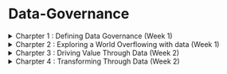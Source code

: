 # Data-Governance
<details>
<summary> Charpter 1 : Defining Data Governance (Week 1) </summary>
<br>
 
_What is meant by governance?_
- Governance is the manner in which an entity chooses to oversee thhe control and direction of an area of interest.
- It ensures how decisions are made, regulated, and enforced.
- Formal governance becomes important in such sense that entities grow and increase in complexity.
- When left ungoverned, chaos might strike.
- The formality and structure that governance takes depend on context and intent.
- Eg, given their goals as organizations, governance is from public angency is greatly different from private enterprise.
- Each entities have different purposes and responsibilities.
- Governance is the system that formalizes control, processes, and accountabilities so that specific results(like meeting goals or sustaining standards)can be attained.

_What is data governance?_
- Data governance is all about managing data well, but it isn't restricted to only data management.
- When data is managed well, it can drive innovation and growth and can be an enterprise's most abudant and important lever for success.
- Data that is well-managed can be transformational, and can support the desirable qualities of a data-driven culture.
- When decision at all levels of the organization are made using data in an informed and structured manner, better outcomes internally and to customers are yet delivered.
- Data risks can be minimized when data governance is successful, thus data compliance and regulatory requirements can be met with ease.
- Every organization manages data at some level, that being said, all businesses generate, process, use, and store data as a result of their daily operations.
- However, there is a difference between businesses managing and consider data to be a valuable asset and treat it accordingly.
- The difference is characterised by the degree to which there are formalities in managing data.
- Enterprise information management (EIM) is a discipline that recognizes the value of an organization's information assets, focusing on effective data governance and technology use to elevate data into shared assets.

_Data Governance vs Data Management:_
- Data governance and data management are often confused in the EIM space, with data governance focusing on roles, policies, and data lifecycle, while data management involves technical implementation of data governance through databases, data warehouses, and analytics software.

_Data Governance vs Informatio Governance:_
- In EIM, data governance and information governance are often confused.
- Data governance focuses on data, while information governance focuses on its meaning and its relationship with outcomes and value.
- Data governance practitioners may operate in both worlds daily, but understanding the context of data and desired business outcomes can complement data governance efforts effectively.

_The value of Data Governance:_
- Data governance is a crucial aspect of an organization's success, as 91% of business leaders believe it is a critical part of their success.
- It involves processes and policies to leverage data's value and reduce risks.
- Good data governance leads to improved data quality, expanded value, increased compliance, better data-driven decision-making, enhanced business performance, greater data sharing, increased availability, improved data search, reduced risks, and reduced data management costs.
- Without formalized data governance, organizations may struggle to achieve these advantages and may suffer negative consequences, such as poor-quality data.

_Creating a Data Governance Program:_
- Data governance is a crucial aspect of managing and delivering data to an organization.
- It involves:
        1. Defining the vision, goals, and benefits.
        2. Analyzing the current state of data governance and management.
        3. Developing a proposal.
        4. Gaining leadership approval.
        5. Designing and developing the program.
        6. Implementing the proram.
        7. Monitoring and measuring performance.
        8. Maintaining the program.
- The approach to data governance varies depending on the business's sophistication and nature.
- Data governance is achieved through a set of common elements, including actions taken by team members, policies and processes followed, and the use of technologies throughout the data lifecycle.
- As a discipline, data governance is becoming increasingly important for many organizations.

_Developing a Data Governance Framework:_
- Data governance programs cannot be purchased off the shelf, but organizations must implement them based on their level of interest, needs, budget, and capabilities.
- A modest effort can yield meaningful results. The data governance framework, a set of guiding concepts and structure, is essential for implementing these elements.
- Different degrees of implementation can be pursued, and the course teaches you to decide what makes the most sense for your organization.
- The COBIT IT governance framework shares common components addressing people, processes, and technology.

_Leadership and Strategy:_
- Data governance programs must align with the organization's strategy, ensuring a clear alignment between data's role in risk management, innovation, and operational efficiencies.
- A disconnect between business goals and data governance is the main reason for failure.
- To ensure success, senior leadership must support and agree on mapping organizational strategy to data governance, as without their support, data governance efforts will fail.

_Roles and Responsibilities:_
- Data governance programs require the right people at the right time, with specific roles and responsibilities assigned from IT teams to data stewards.
- However, understanding that data governance requires responsibilities from nearly everyone is crucial.

_Policies, Processes, and Standards:_
- Data governance programs rely on policies, processes, and standards to guide responsibilities and maintain uniformity across the organization.
- These must be designed, developed, and deployed, requiring significant effort depending on the size and complexity of the organization.

_Metrics:_
- The data governance program should have a mechanism to measure its performance, capturing metrics and delivering them to stakeholders for support and funding.
- This allows for continuous improvements or radical changes to ensure the program is producing value and delivering expected results.

_Tools:_
- A vast marketplace exists for data governance and management tools, including master data management, data catalogs, search, security, integration, analytics, and compliance.
- These tools have democratized data management, empowering more team members to better manage and derive value from data.

_Communications and Collaboration:_
- Data governance requires high-quality communication, including in-person meetings, emails, newsletters, and workshops.
- Change management is crucial to ensure impacted team members understand the changes.
- Collaboration among diverse stakeholders is essential for effective data governance.
- A positive culture, clear channels, and online platforms are essential for success.
- Regular meetings and online platforms are increasingly used for effective communication.

_Preparing the Data Governance:_
- Data governance is not a simple process of forming a team, creating a plan, and purchasing tools.
- It requires careful treatment, starting with understanding an organization's readiness to accept it.
- This involves determining the extent to which a data culture exists, as an immature, reactive culture is different from a sophisticated data-driven culture.
- Additionally, ensuring the organization's strategy is fully aligned with the proposed program is crucial for success.
- A checklist can help evaluate an organization's readiness for a data governance program.

_What is data culture?_
- Many well-designed projects fail due to unprepared environments or inadequate conditions for success.
- A study by IDC found that 70% of organizations failing due to lack of a prerequisite data culture to support technological upgrades.
- Culture will always defeat the greatest strategies, and every organization has some form of a data culture, but it might not be in an ideal state.
- Therefore, organizations should focus on developing a strong data culture to ensure successful implementation.

_Assessing the Data Culture:_
- To increase your chances of success, it is essential to understand your organization's data culture and how it values and manages data.
- A mature data culture is characterized by a focus on data as a central aspect of operations and decision-making.
- Effective data cultures empower all employees, from interns to CEOs, to access and use meaningful and timely data for their work.
- These cultures ensure employees have the skills to use data analytics and make data-driven decisions.
- In a data culture, decisions are based on data and insights, rather than gut feelings or opinions.
- To be competitive, a progressive data-driven strategy is no longer optional, and data culture is now considered a new way of doing business in the digital age.
- Leaders recognize the importance of leveraging data and the actions taken by senior leaders to foster its use.
- Trust is also crucial for team members to make data-driven decisions.
- To assess the maturity of your organization's data culture, interview leaders and team members, observe decision-making processes, communication, and data governance.
- If your data culture is sufficient for a data governance program, you are in good shape.
- Implementing data governance will be a positive and important contributing factor to building a data culture.

_Maturing the Data Culture:_
- Data Governance Preparation Course
        • Help leaders communicate data value and prioritize it.
        • Provide basic tools and education for data use.
        • Highlight the capabilities of common applications like spreadsheets.
        • Show progress through small steps, not complex solutions.
        • Recognize resistance and frustration as part of the journey.
        • Provide comfort and rewards to team members.
        • Provide a channel for feedback and positive discussion.

_Assessing Data Governance Readiness:_
- Data Governance Program Design and Preparation
          • Identifying the readiness of an organization for a data governance program is crucial.
          • The program should align with business strategy, with senior leadership fully committed to its goals.
          • The program should be a strategic, enterprise initiative, not solely IT department-related.
          • Executive sponsors should be identified at the executive level.
          • The program should be funded and maintained long-term.
          • The program should be an ongoing project, not a one-off project.
          • Documentation of return-on-investment (ROI) is essential.
          • Legal and compliance teams should support the program's goals.
         • Fundamental data skills are necessary for the data governance journey.
         • The IT organization should be capable and resourced to support the program.

</details>

<details>
<summary> Charpter 2 : Exploring a World Overflowing with data (Week 1) </summary>
<br>

_Defining Data:_
- Data is a common and widely used tool in our daily lives, often taken for granted.
- However, when asked to define data, it may not be entirely accurate or even the same as colleagues' definitions.
- It's crucial to ensure everyone is on the same page about data's meaning, especially when discussing information, knowledge, and insights.
- It's even more important to understand data governance and management, as data governance is different from data management.
- A solid definition of data and its role today helps us align ourselves and deliver on the promise of data governance.
- It's essential to be on the same page and ensure everyone is on the same page about data.

_Why all the focus on data:_
- Data refers to collections of digitally stored units, such as words, numbers, and text, that represent something meaningful when processed.
- Data is often used in singular and plural contexts, and its meaning depends on its captured format. Data can be structured, unstructured, or semi-structured, depending on its format.
- Structured data is formatted to fit into a table in a database, while unstructured data requires processing to be used.
- Semi-structured data contains additional information for native format analysis.
- Units of data are largely worthless until processed and applied.
- When combined with good governance, data can be useful in various functions, making it an important asset.
- To begin to have value, data requires effort.
- For example, putting the word "orange" in a sentence or converting the number 42 into information using structure and context gives the data meaning.
- This basic action of data processing is the core foundation of an industry that has ushered in rapid digital transformation.
- Today, the term data processing has been replaced with information technology (IT).

_Welcome to the Zettabyte Era:_
- A zettabyte is a large number, representing the volume of data created and stored in the 21st century.
- It is 1021 bytes, or a 1 with 21 zeros. By 2020, we had created 64 zettabytes of data, and this number is projected to reach over 100 zettabytes by 2023.
- The datasphere, which describes all data created, is projected to double in 3-4 years.
- Each byte is made up of eight bits, which are binary and represent characters that humans can understand.
- As data volume continues to grow, other terms will be used to describe even bigger volumes, such as Yottabyte and Brontobyte eras.
- Effective data management is crucial in this rapidly expanding data volume, as managing small amounts of data can be challenging.

_From Data to Insight:_
- Data collection and storage should be done with a clear purpose and intent to be used in the future.
- Data that is never used is less useful than producing reports. Knowledge, when applied to context, becomes actionable and can be applied to wisdom.
- Wisdom helps determine the contextual validity of knowledge and can lead to deeper understanding.
- Insight, a combination of knowledge and wisdom, is the ultimate destination derived from data, allowing for a deeper understanding and different perspectives.

_The Role of Data in the 21st Century:_
- Data has played a crucial role in understanding the world, making informed decisions, and solving problems since the 19th and 20th centuries.
- However, the role of data has grown since the mid-20th century with the rise of computer systems.
- The quality and availability of data have increased, leading to the motto "Putting information at your fingertips."
- In the early 21st century, the amount of data produced is beyond our capacity, reshaping industries, cities, and our learning, socializing, and entertainment methods.
- This has also raised risks, with cyberattacks causing millions of dollars in losses.

_Data-Driven Decision-Making:_
- Data is valuable for making better decisions, such as reading customer reviews on websites like Hello Peter or Google Reviews.
- It can motivate actions and make decisions easier.
- However, data-driven decision-making is less complex and requires deep understanding of the data.
- In the 21st century, abundant good-quality data has been beneficial for decision-making, but bad data can lead to costly mistakes.
- Data governance plays a central role in achieving data quality, as it is the product of deliberate actions.

_Data as The New Oil:_
- Data, like oil, has the potential to drive and grow economies, but it requires processing and organization to be useful.
- Like oil, data must be refined to understand patterns, make decisions, identify problems, and feed other systems.
- Data is now powering the digital economies of the 21st century, with big economic powerhouses like Facebook and Google dominating.
- However, data management is moving from a cost center to a profit center, generating new revenue sources.

_Data Ownership:_
- Accountability is crucial for proper management and is incorporated into job descriptions and projects.
- It is essential to have accountability for every data set in an organization, which includes rights ranging from lightweight oversight to legally enforceable rules.
- For instance, intellectual property data has high protection levels.
- Data ownership refers to the rights an individual, team, or organization holds over data sets, ranging from minimal oversight to legally enforceable rules, particularly in cases of intellectual property.

_Data Architecture:_
- Most organizations are technology businesses, and enterprise architecture (EA) is a practice that helps organizations design and implement the right technologies, policies, and projects to support their business goals.
- Data architecture is a subset of EA, which aligns data design and management decisions with EA and the business.
- High-quality enterprises and data architectures help organizations run smoothly and transform as conditions dictate.
- Data architecture supports data availability, complexity, protection, standards, and efficient use.
- It is a reflection of data governance and is a cross-organizational responsibility, as data must flow across business silos and serve multiple audiences.
- Data architecture ensures data availability, simplifies access, enforces protections, adopts data standards, and optimizes data flow to eliminate bottlenecks and duplication, supporting organizational policies and obligations.

_The Lifecycle of Data:_
- Data Lifecycle Overview
       • Creation: Data creation, either manual or automated, occurs through various activities        
                   including system inputs and outputs.
       • Storage: Data is stored in a database, which can be a local hard drive, server, or cloud     
                  service.
       • Usage: Data is captured and stored for future use, possibly for analysis. It may need  
                processing, including cleansing, transforming, and securing access rights.
       • Archival: Data is moved to a long-term storage system for future retrieval and utilization.
       • Destruction: Data is made inaccessible and unreadable, including physical destruction of  
                      devices.
- Data governance considers data being in different states at different times, with unique requirements depending on the stage of its life.

_Understandig the Impact of Big Data:_
- Data has been a part of human history, dating back to ancient Roman ledgers.
- The Cold War and space race accelerated technological advancements, leading to microprocessors and classical computing, as well as telecommunications innovation.

_The Role of the U.S. Census in the Information Revolution:_
- Data processing has been around since the late 1800s, with the first company to automate and commercialize it being the Tabulating Machine Company.
- This company converted handwritten census results into punched holes in cards, which were later renamed IBM.
- Over the years, IBM and its data processing cohorts expanded automation in various aspects of life, leading to the information age.
- Data became the raw material for productivity and ideas, and connectivity allowed information to flow freely across devices, organizations, and geographies.
- By the turn of the century, data creation, storage, and use exploded, creating a data swamp that was difficult for traditional software applications to manage.

_Defining Big Data:_
- Big data is massive, complex data that requires new tools, skills, and processes.
- One way to define and characterise big data is through these five:
        • Volume: Unprecedented scale of data necessitates new tools, skills, and processes.
        • Variety: Existing legacy file formats and new innovations necessitate different handling   
                   methods.
        • Velocity: Rapid data creation and movement due to numerous collection points and digital     
                    interfaces.
        • Variability: Unpredictability in data creation and flow.
        • Veracity: Variability in the quality, including accuracy and truthfulness, of large volumes   
                    of disparate data sets, posing challenges to data management.

_Drivers of Big Data:_
- In 2003, Eric Schmidt, then-CEO of Google, stated that every two days, the world was creating more data than all data created since the dawn of civilization.
- By the third decade of the 21st century, the volume of data created had experienced a Cambrian explosion, reaching zettabytes.
- In 2021, global technology use generated 79 zettabytes of data, with an anticipated 180 zettabytes in 2025.

_Consequences of Big Data:_
- Big data statistics are impressive, but they don't fully reveal the full picture.
- Up to 80% of data is unstructured, which many organizations struggle with.
- Additionally, a lot of this data is duplicative, bad data, or has errors.
- Despite these challenges, big data is providing value to organizations and fostering innovation, such as self-driving cars and optimized supply chains.
- The combination of hyperconnectivity and data allows marketers to understand the marketplace in detail, targeting specific audiences and individuals where the chance of a sale is highest.

_What about small data?:_
- Big data is crucial for digital economy business activities, but small data sets like spreadsheets, surveys, and lists are also valuable.
- Big data can be broken down into smaller, manageable chunks, making it more meaningful and useful in decision-making and day-to-day operations.
- Small data can be the only way to make sense of big data.

_Enter the Realm of Smart Data:_
- Smart data refers to big data that is optimized for specific uses, delivering the highest business value.
- It uses new processes and tools, such as artificial intelligence, to find patterns in unstructured data and extract relevant data for specific applications.
- This approach reduces time, lowers errors, and enables the creation of new data subsets.
- Data governance is concerned with data in any form, ensuring its value is maximized.
</details>

<details>
<summary> Charpter 3 : Driving Value Through Data (Week 2)
</summary>
<br>

_Identifying the Roles of Data:_
- Data is crucial for organizations, encompassing daily use across all business functions.
- It's essential to ensure it's high-quality, secure, compliant, and accessible to the right people.
- It's not just for data analytics or IT, but also decision-makers and leaders.

_Operations:_
- Business operations encompass a range of activities to manage an organization's daily needs and drive its mission.
- Core functions like payroll, order management, and marketing are common in almost every organization.
- However, not all organizations require IT or warehouse support.
- Operations are powered by various data and information sources, and they also generate a lot of data.
- The performance of operations can be easily quantified by data, such as in human resources (HR) functions where data is created by the activities of the function.
- Operations use data to make decisions, enable systems to run, and deliver data to internal and external entities.
- Support operations often use automated data functions, such as warehouse inventory systems that automatically generate replenishment orders when stock levels drop.
- Notifications generated by systems based on triggers can help identify who hasn't submitted their time and expense report.
- Overall, data plays a crucial role in business operations.
- Most data scenarios involve skilled personnel, dedicated processes, and various technologies that are partially or entirely focused on handling operational data.

_Strategy:_
- Organizations have a strategy, which involves creating a plan to support objectives and goals.
- It involves understanding challenges and agreeing on solutions. Strategy and operations are interconnected, with data-driven strategies delivering operational excellence being a winning ticket.
- The process begins with an analysis of the environment, conclusions, and a plan driven by guiding principles.
- The availability of good quality data is crucial for processing and analyzing insights.
- The right mix of data and non-data sources is essential for delivering expected results.
- Strategy development should be an ongoing process, revisiting it every six months and tweaking as necessary.
- In the 21st century, organizations need to react quickly to environmental conditions, and data will form the backbone of their response system.

_Decision-Making:_
- Data-driven decision-making is a crucial business competency, but it requires access to quality data at the right time.
- With the vast volume and quality of data available today, it allows for better-informed decisions.
- However, bad data can lead to failure, ranging from minor mistakes to job termination or even business closure.
- Popular search engines like Google and Bing have transformed how we make decisions, but also have pitfalls.
- Data-driven decision-making relies on access to quality data at the right time, and bad data can result in failure.

_Measuring:_
- Organizations continuously measure data to build a picture of their business.
- Data measurements can be quantitative or qualitative, with quantitative data often described in numerical terms and qualitative data described in terms of language.
- The type of information desired directly correlates with the measurement approach, which informs the choices of what, when, where, and how data is captured.
- A general rule is to capture and measure what matters, but be cautious with limited resources and potential costs.
- William Bruce Cameron's quote "Not everything that can be counted counts, and not everything that counts can be counted" emphasizes that not everything that can be counted counts.

_Monitoring:_
- Monitoring is an ongoing process of collecting and evaluating the performance of a project, process, system, or other item of interest.
- It helps ensure the continuity, stability, and reliability of the supervised activities.
- Monitoring involves the data produced by the thing being evaluated and the data produced as a product of monitoring.
- This data feeds reports, real-time systems, and software-based dashboards, and can guide decisions.
- The role of data in measurement and monitoring often go hand-in-hand, as data is a connective tissue that binds business functions.
- This interdependence requires oversight and controls, as stakeholders often have different responsibilities and permissions.
- Data monitoring also evaluates the quality of data, determining if it is fit for purpose.
- By continuously monitoring the quality of data, opportunities and issues can be revealed in a timely manner, allowing for appropriate actions to be prioritized.

_Insight Management:_
- Data is crucial for business functions and decision-making, providing valuable information that can make a difference.
- However, it requires a management process to ensure data and information are capable of delivering insights.
- Insight management involves gathering and analyzing data from various sources, understanding the organization's information needs, and interpreting the data's implications.
- Effective communication of findings is essential for aligning with organizational goals.
- The right information, at the right time, in the right format, and for the right people is crucial for valuable insights.
- Knowledge management supports organizational support structures and tools for enabling insight availability.

_Reporting:_
- Reports are a crucial aspect of data and information management in any organization.
- They are essential for creating, delivering, receiving, and acting on data, making them the backbone of every business.
- Reports contain structured data and information, such as expenditure reports, which provide a basic overview and relevant information.
- Visuals, such as charts, are popular for presenting data and facilitating interpretation.
- Reports can be online or physical, and can be given verbally, in person, or via video.
- The purpose of reporting is largely to improve decision-making, empower business leaders, and communicate plans and policies.
- However, knowing something is not the equivalent of making the right choices at the right time.

_Other Roles for Data:_
- Data is essential in various aspects of organizations, including artificial intelligence (AI), problem-solving, and data reuse.
- AI relies on data for learning patterns, identifying relationships, and determining probabilities.
- Problem-solving involves defining problems, determining available solutions, evaluating them, and measuring their success.
- Data reuse can reduce data collection duplication and increase the value of data to an organization. However, it must be managed carefully to avoid breaking data use rules. High-value shared data sets, called master data, are subject to master data management in data governance.

_Imporving Outcomes with Data:_
- Now we have identified and discussed the diverse roles, it's important to understand how data can be leveraged to its maximum value.
- It starts with identifying that data is an organizational asset meaning it brings economic value to the organization.
- Data gets differently when it is considered to be high-value.
- The function that is mainly associated with data is the process of exploring it and looking for insights.

_Approaching Data as an Asset:_
- Asset: something owned by a person, an organization, or governemnt with the expection of bringing economic benegit.
- This includes the generation of income, the reduction of expenses, or an increase in net worth.
- Assets, both tangible and intangible, are crucial for organizations as they are often captured in their financial accounts.
- Intangible assets, such as data, can create significant economic value for various stakeholders, such as improving operations, increasing revenue, building relationships, enhancing product quality, contributing to competitive advantage, enabling innovation, and reducing risk.
- However, data is not typically captured on an organization's balance sheet, and the debate on its representation in financials is ongoing.
- Recognizing data as an asset is the first step to good data governance.
- It is essential to understand its value, its accuracy, completeness, and validity, and to manage it effectively.
- Good data governance involves understanding the roles and accountabilities of data management, as well as ensuring that it is managed effectively.
- In essence, data is an asset that must be governed for its value to be leveraged effectively.

_Data Analytics:_
- Data analytics is the process of examining data to produce answers or conclusions.
- A data analyst conducts a formal and disciplined approach to make good decisions for an organization.
- Data analytics has four primary types: descriptive, diagnostic, predictive, and prescriptive.
- Descriptive analysis uses historical data to determine past performance, diagnostics to understand why something happened, predictive analytics to predict future outcomes, and prescriptive analysis to determine action.
- Data analytics uses various software tools, such as R, Python, Tableau, Power BI, and QlikView.
- If an organization has the budget, having one or more data analysts is a minimum requirement.
- However, basic data analytic skills are essential for most staff in a data-centric, digital world.

_Data Management:_
- Data management and data governance are closely related, focusing on enhancing the quality and value of organizational data through roles, policies, controls, and processes.
- Data management is the implementation of data governance, while data governance is wishful thinking.
- The sophistication of data management is crucial, as poor management can lead to data silos, security issues, errors, and low confidence in data quality.

_Who would choose to make decisions based on bad data:_
- Good data management leads to increased market success, richer insights, smoother operations, and informed decision-making.
- It involves data collection, storage, organization, maintenance, and analytics, including technology system architecture.
- Responsibilities include data standardization, encryption, and archiving.
- Technology team members have elevated roles, while all business stakeholders have data responsibilities, such as compliance with policies and realizing data value.

_Governing Data:_
- Governing data is crucial for organizations to fully realize their potential and avoid disasters or missed opportunities.
- It involves three essential factors: people, policies, and metrics.
- People are subject matter experts responsible for quality and overseeing related processes.
- Policies are adopted rules for handling data in specific conditions and desired outcomes, such as quality, privacy, retention, and security.
- The number of policies depends on the size of the organization, industry, and the high-priority asset of data.
- Metrics must be in support of both technical and business needs, and should decrease over time to ensure effective data governance.
- Without proper governance, data can be a disaster or missed opportunity.

</details>

<details>
<summary> Charpter 4 : Transforming Through Data (Week 2)
</summary>
<br>

_Examining the Broader Value of Data:_
- Data democratization is the ability for team members to access data without relying on specialists.
- As organizations grow, data sets become siloed, hindering business efficiencies and increasing inconsistencies.
- Data governance helps eliminate these silos and makes data discoverable whenever it adds value.
- Data catalogs are essential for data governance.
- However, most organizations lack a universal search engine to locate and serve up data.
- Business leaders spend 70% of their time trying to find data and 30% analyzing it.
- Accessing data from the internet is often easier than using internal search systems.
- Knowledge of available data is essential for better informed decision-making, compliance, lower costs, improved data analytics, higher-performing systems, more efficient operations, and reducing data inconsistencies.
- The vendor community can help build internal search capabilities and with investment and effort, finding data and information in the enterprise is possible.

_Data Catalogs:_
- To help your organization find data, consider creating an enterprise search engine or an enterprise data catalog.
- These tools offer advantages such as finding useful data, understanding data, and making data more useful.
- They help users identify and locate relevant data, answer questions about data purpose and usage, and create visibility and access to information.
- When used correctly, a data catalog provides an enterprise view of all data, enabling insights and enhancing data governance.
- A data catalog is more than just a list of data sets; it contains metadata about the data, which can be curated manually or automated processes, with AI playing a growing role in this process.
- A data catalog can contain technical, business, and operational metadata.
- Technical metadata includes information about the design of a data set, business metadata includes organizational data, and operational metadata includes data access, users, and backups.
- A well-managed data catalog can help organizations identify data gaps, reduce duplication, increase operational efficiencies, understand data quality, manage compliance, and enjoy cost savings from improved operations.

_Case Study: Unlocking Data Silos with a Data Catalog:_
- 

_Data Analytics:_
- Data can hold significant business value, but it requires a specialized approach to unlock its potential.
- Data analytics involves collecting, organizing, storing, and analyzing data to extract valuable insights.
- It can be used for decision-making, marketing campaigns, understanding competition, designing innovative products, improving customer service, and improving operations.
- Data analytics has grown significantly in recent years due to the rise of big data, data science as a business competency, and the introduction of AI tools.
- Organizations must be prepared to govern their data analytics capabilities, including policies, experienced talent, and a suite of modern software tools, to unlock the power of data and discover valuable insights.

_Data Monetization:_
- Data valuation is a crucial process for organizations to accurately capture their financials and understand the importance and role of each asset.
- It helps organizations appreciate the value of specific data sets, which can provide opportunities for business growth and operational excellence.
- Data monetization, where data provides an economic benefit, is a more advanced approach.
- Data valuation is generally recommended in larger enterprises but is also required for advanced data monetization such as selling or licensing data.
- There are various methods to determine data valuation, including cost value, market value, economic value, and with-and-without methods.
- Each method has its limitations and is subjective, but they all contribute to the overall value of data.
- To optimize data monetization, organizations must be intentional in managing data assets, have a plan for utilization, and measure return on investment.
- For optimal data monetization, organizations must manage high-value data with the same level of rigor as their most important tangible assets.

_Data-Driven Decision Making:_
- Data-driven decision-making (DDDM) is the process of using data to drive business decisions.
- While basic DDDM can be practiced by most team members, organizations need a data culture and specific skills and tools.
- Leadership support, data appreciation and analytics, and data-security and data-use policies are essential for achieving high performance.
- Executives who demonstrate DDDM serve as role models for the entire enterprise.
- Ensuring the right people can use the right data at the right time is crucial for data governance.
- The six-step process to data-driven decision-making involves defining objectives, identifying data, preparing the data, analyzing the data, determining the findings, and taking action.
- Understanding the objectives and their alignment with organizational goals helps scope work and define metrics.
- Engaging with stakeholders and consulting with data stewards and owners can help gather necessary data.
- Preparing the data involves using a useful analytics tool, such as an ETL architecture, and presenting relevant representations like graphs and charts.
- Identifying the findings involves asking questions about the data, which can be aided by training or experience.
- Taking action is the final step, as data-driven decision-making is all about the decisions that result in actions.
- It is common to iterate through some steps to get to a good place for analysis.
- Data-driven decision-making can be a game-changer for any organization, as it leads to better decisions, increased team empowerment, and greater collaboration between business units.

_Developing a Data Strategy for Improved Results:_
- The course emphasizes the importance of deliberate actions to maximize data's potential.
- However, many organizations take a passive approach to data management, often reactive and reactive.
- Reasons for not taking a proactive approach include cost, complexity, and lack of understanding of data management and governance.
- To effectively manage data as a high-value asset, a data strategy is essential, as it helps businesses recognize its potential.

_Why does every organization need a data strategy?_
- A strategy is a set of guiding principles that inform decision-making to achieve a desired outcome.
- It is crucial for businesses to have clear visions and missions, as without a current strategy, conflicts can arise.
- Many organizations lack a well-communicated strategy, which can be difficult to create and execute.
- However, organizations with a clear strategy typically execute with efficiency, have higher profits, grow larger, and more frequently hit their success targets.

_Creating a Data Stratey:_
- Data maturity refers to an organization's existing data usage and quality, with organizations prioritizing it as a strategic asset.
- Prioritization can be categorized into defense and offense, with defense focusing on data security and quality, and offense using data for insight management and market-facing initiatives.
- Depending on the industry and size, organizations should follow a suitable data strategy, ensuring a balance between complexity for small businesses and sophistication for large, complex, and highly regulated organizations.
- A data strategy should address five areas of data requirements: identifying, storing, provision, process, and governing.
- It should align with the business strategy, ensuring it supports and advances the organization's larger goals.
- Identifying roles and responsibilities is crucial, as it requires specific actions from team members.
- Data strategy should be documented, focusing on data consumers, data scientists, analysts, data stewards, and management.
- Data architecture refers to the processes, systems, and applications that support working with data, including storage needs, analysis tools, and data catalogs.
- A data strategy should support scalability and flexibility as needs change.
- Data management encompasses activities that manage the full lifecycle of data, including data security, privacy, quality, metadata, integration, master data management, and analytics.
- Data architecture is often the driver of choosing and designing data management processes and systems.
- Data governance sets rules for data use, while data management ensures these rules are followed, such as confidentiality classifications.
- Data management involves processes, tools, and staff to enforce these rules.

_Managing and Monitoring Your Data Strategy:_
- Successfully designing, creating, and implementing a data strategy in an organization can significantly enhance its ability to leverage data and increase performance.
- However, success depends on various factors and requires buy-in, a roadmap, and execution.
- Data governance and management functions must also be in place.
- All strategies must be open to periodic modification due to evolving customer expectations, organizational needs, and the economy.
- Timely strategic corrections reflect good leadership.
- It is essential to regularly review and modify data strategies, including data strategy, to ensure they align with the organization's needs and goals.
- This is a core characteristic of an agile organization in the 21st century.

</details>

